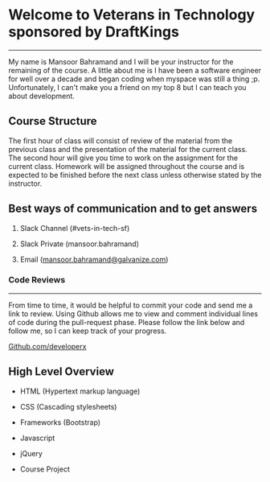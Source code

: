 Welcome to Veterans in Technology sponsored by DraftKings
=========================
---------------------------------------------
My name is Mansoor Bahramand and I will be your instructor for the remaining of the course. A little about me is I have been a software engineer for well over a decade and began coding when myspace was still a thing ;p. Unfortunately, I can't make you a friend on my top 8 but I can teach you about development.

Course Structure
--

The first hour of class will consist of review of the material from the previous class and the presentation of the material for the current class. The second hour will give you time to work on the assignment for the current class. Homework will be assigned throughout the course and is expected to be finished before the next class unless otherwise stated by the instructor. 


Best ways of communication and to get answers
---

1. Slack Channel (#vets-in-tech-sf)

2. Slack Private (mansoor.bahramand)

3. Email (mansoor.bahramand@galvanize.com)

### Code Reviews
___

From time to time, it would be helpful to commit your code and send me a link to review. Using Github allows me to view and comment individual lines of code during the pull-request phase. Please follow the link below and follow me, so I can keep track of your progress.

[Github.com/developerx](https://github.com/developerX)



High Level Overview
--- 

- HTML (Hypertext markup language)

- CSS (Cascading stylesheets)

- Frameworks (Bootstrap) 

- Javascript 

- jQuery 

- Course Project 